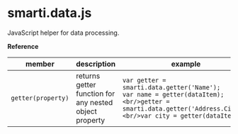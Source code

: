 # smarti.data.js

JavaScript helper for data processing.

<b>Reference</b>

member | description | example
--- | --- | ---
`getter(property)` | returns getter function for any nested object property | `var getter = smarti.data.getter('Name');`<br/>`var name = getter(dataItem);<br/>getter = smarti.data.getter('Address.City');<br/>var city = getter(dataItem);`
